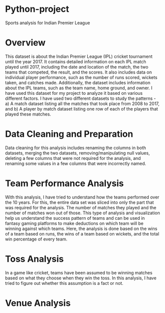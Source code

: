 # Python-project
Sports analysis for Indian Premier League

# Overview
This dataset is about the Indian Premier League (IPL) cricket tournament until the year 2017. It contains detailed information on each IPL match played until 2017, including the date and location of the match, the two teams that competed, the result, and the scores. It also includes data on individual player performance, such as the number of runs scored, wickets taken, and catches made. Additionally, the dataset includes information about the IPL teams, such as the team name, home ground, and owner. I have used this dataset for my project to analyze it based on various different factors. I have used two different datasets to study the patterns - a) A match dataset listing all the matches that took place from 2008 to 2017, and b) A player by match dataset listing one row of each of the players that played these matches.

# Data Cleaning and Preparation
Data cleaning for this analysis includes renaming the columns in both datasets, merging the two datasets, removing/manipulating null values, deleting a few columns that were not required for the analysis, and renaming some values in a few columns that were incorrectly named.

# Team Performance Analysis
With this analysis, I have tried to understand how the teams performed over the 10 years. For this, the entire data set was sliced into only the part that was required for the analysis. The number of matches they played and the number of matches won out of those. This type of analysis and visualization help us understand the success pattern of teams and can be used in fantasy gaming platforms to make deductions on which team will be winning against which teams. Here, the analysis is done based on the wins of a team based on runs, the wins of a team based on wickets, and the total win percentage of every team. 

# Toss Analysis
In a game like cricket, teams have been assumed to be winning matches based on what they choose when they win the toss. In this analysis, I have tried to figure out whether this assumption is a fact or not. 

# Venue Analysis
